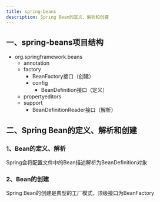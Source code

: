 ```yaml
---
title: spring-beans
description: Spring Bean的定义、解析和创建
---
```


## 一、spring-beans项目结构

- org.springframework.beans
  - annotation
  - factory
    - BeanFactory接口（创建）
    - config
      - BeanDefinition接口（定义）
  - propertyeditors
  - support
    - BeanDefinitionReader接口（解析）

## 二、Spring Bean的定义、解析和创建

### 1、Bean的定义、解析

Spring会将配置文件中的Bean描述解析为BeanDefinition对象

### 2、Bean的创建

Spring Bean的创建是典型的工厂模式，顶级接口为BeanFactory
